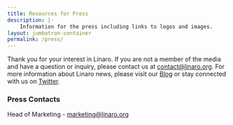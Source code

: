 ```yaml
---
title: Resources for Press
description: |-
    Information for the press including links to logos and images.
layout: jumbotron-container
permalink: /press/
---
```


Thank you for your interest in Linaro. If you are not a member of the media and have a question or inquiry, please contact us at [contact@linaro.org](mailto:contact@linaro.org). For more information about Linaro news, please visit our [Blog](https://www.linaro.org/blog) or stay connected with us on [Twitter](http://twitter.com/linaroorg "Linaro on Twitter").

### Press Contacts

Head of Marketing - [marketing@linaro.org](mailto:marketing@linaro.org)

